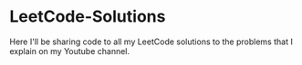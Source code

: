 # LeetCode-Solutions
Here I'll be sharing code to all my LeetCode solutions to the problems that I explain on my Youtube channel. 
